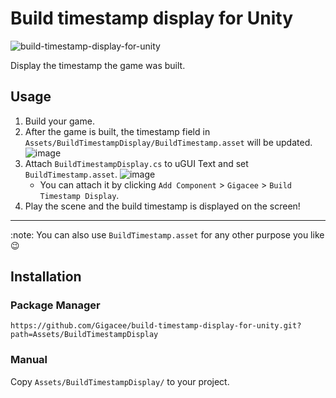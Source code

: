# Build timestamp display for Unity

![build-timestamp-display-for-unity](https://user-images.githubusercontent.com/5264444/95020949-2c746f80-06a9-11eb-866d-0a808459a930.png)

Display the timestamp the game was built.

## Usage

1. Build your game.
2. After the game is built, the timestamp field in `Assets/BuildTimestampDisplay/BuildTimestamp.asset` will be updated.
![image](https://user-images.githubusercontent.com/5264444/95021130-2b900d80-06aa-11eb-9c99-9099cd66d32a.png)
3. Attach `BuildTimestampDisplay.cs` to uGUI Text and set `BuildTimestamp.asset`.
![image](https://user-images.githubusercontent.com/5264444/95082182-9fd3bb00-0755-11eb-84f3-e23b16fa547d.png)
    - You can attach it by clicking `Add Component` > `Gigacee` > `Build Timestamp Display`. 
4. Play the scene and the build timestamp is displayed on the screen!

---

:note: You can also use `BuildTimestamp.asset` for any other purpose you like :wink:

## Installation

### Package Manager

`https://github.com/Gigacee/build-timestamp-display-for-unity.git?path=Assets/BuildTimestampDisplay`

### Manual

Copy `Assets/BuildTimestampDisplay/` to your project.
